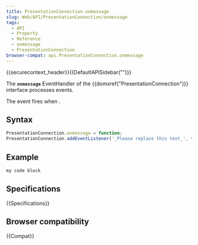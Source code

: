 ```yaml
---
title: PresentationConnection.onmessage
slug: Web/API/PresentationConnection/onmessage
tags:
  - API
  - Property
  - Reference
  - onmessage
  - PresentationConnection
browser-compat: api.PresentationConnection.onmessage
---
```

{{securecontext_header}}{{DefaultAPISidebar("")}}

The **`onmessage`** EventHandler of the {{domxref("PresentationConnection")}} interface processes  events.

The  event fires when .

## Syntax

```js
PresentationConnection.onmessage = function;
PresentationConnection.addEventListener('_Please replace this text_', function);
```

## Example

```js
my code block
```

## Specifications

{{Specifications}}

## Browser compatibility

{{Compat}}


